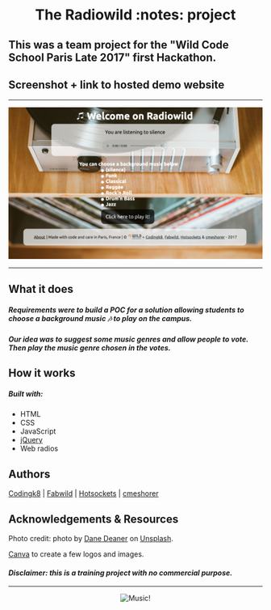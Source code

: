 <h1 align="center">The Radiowild :notes: project</h1>

## This was a team project for the "Wild Code School Paris Late 2017" first Hackathon.

## Screenshot + link to hosted demo website

---

<p align="center"><a src="https://codingk8.github.io/radiowild/"><img src="https://github.com/codingk8/radiowild/blob/master/images/radiowild1650.png" alt="Radiowild ReadMe logo"></a></p>
  
---

## What it does

##### Requirements were to build a POC for a solution allowing students to choose a background music :notes: to play on the campus.

##### Our idea was to suggest some music genres and allow people to vote. Then play the music genre chosen in the votes.

## How it works

##### Built with:
* HTML
* CSS
* JavaScript
* [jQuery](https://jquery.com/)
* Web radios

## Authors

[Codingk8](https://twitter.com/codingk8) | [Fabwild](https://github.com/FabWild) | [Hotsockets](https://github.com/Hotsockets) | [cmeshorer](https://github.com/cmeshorer)

## Acknowledgements & Resources

Photo credit: photo by [Dane Deaner](https://unsplash.com/@danedeaner?utm_medium=referral&utm_campaign=photographer-credit&utm_content=creditBadge) on [Unsplash](https://unsplash.com).

[Canva](https://canva.com) to create a few logos and images.

#### *Disclaimer: this is a training project with no commercial purpose.*

---

<p align="center"><img src="https://media.giphy.com/media/l46CqqobS7VRaIpSE/giphy.gif" alt="Music!"></p>
  


